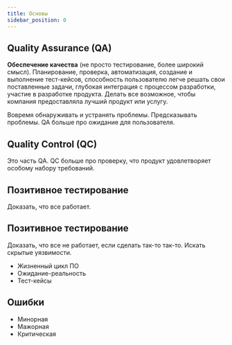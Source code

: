 ```yaml
---
title: Основы
sidebar_position: 0
---
```


## Quality Assurance (QA)

**Обеспечение качества** (не просто тестирование, более широкий смысл). Планирование, проверка, автоматизация, создание и выполнение тест-кейсов, способность пользователю легче решать свои поставленные задачи, глубокая интеграция с процессом разработки, участие в разработке продукта. Делать все возможное, чтобы компания предоставляла лучший продукт или услугу.

Вовремя обнаруживать и устранять проблемы. Предсказывать проблемы. QA больше про ожидание для пользователя.

## Quality Control (QC)

Это часть QA. QC больше про проверку, что продукт удовлетворяет особому набору требований.

## Позитивное тестирование

Доказать, что все работает.

## Позитивное тестирование

Доказать, что все не работает, если сделать так-то так-то. Искать скрытые уязвимости.

- Жизненный цикл ПО
- Ожидание-реальность
- Тест-кейсы

## Ошибки

- Минорная
- Мажорная
- Критическая